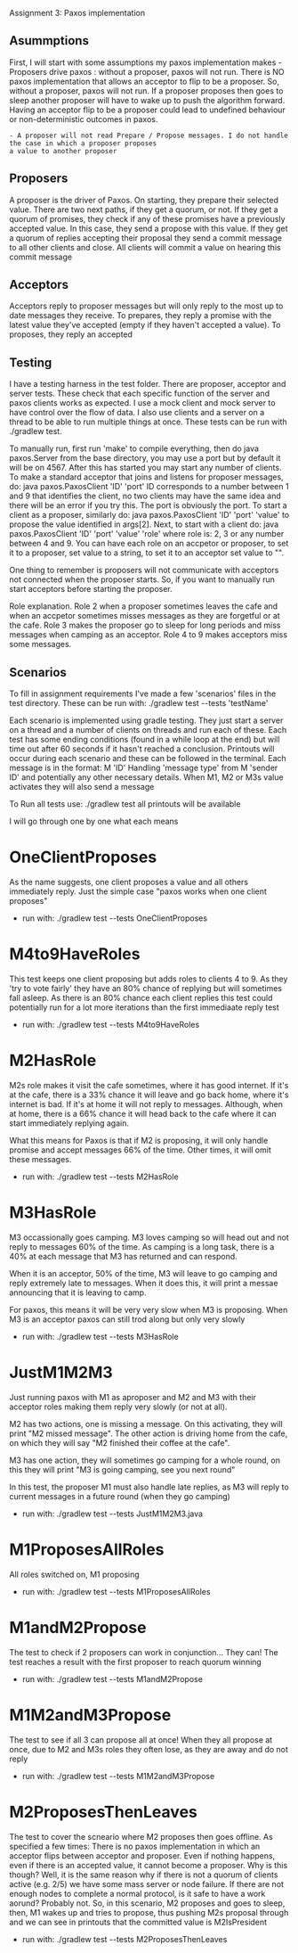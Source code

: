 Assignment 3: Paxos implementation

## Asummptions
First, I will start with some assumptions my paxos implementation makes
    - Proposers drive paxos : without a proposer, paxos will not run. There is NO paxos implementation that allows an
    acceptor to flip to be a proposer. So, without a proposer, paxos will not run. If a proposer proposes then goes to sleep
    another proposer will have to wake up to push the algorithm forward. Having an acceptor flip to be a proposer
    could lead to undefined behaviour or non-deterministic outcomes in paxos.

    - A proposer will not read Prepare / Propose messages. I do not handle the case in which a proposer proposes
    a value to another proposer

## Proposers
A proposer is the driver of Paxos. On starting, they prepare their selected value. There are two next paths, if they get
a quorum, or not. If they get a quorum of promises, they check if any of these promises have a previously accepted value. In 
this case, they send a propose with this value. If they get a quorum of replies accepting their proposal they send a commit message to 
all other clients and close. All clients will commit a value on hearing this commit message

## Acceptors
Acceptors reply to proposer messages but will only reply to the most up to date messages they receive. To prepares, they reply a 
promise with the latest value they've accepted (empty if they haven't accepted a value). To proposes, they reply an accepted

## Testing
I have a testing harness in the test folder. There are proposer, acceptor and server tests. These check that each specific function of the
server and paxos clients works as expected. I use a mock client and mock server to have control over the flow of data. I also use clients
and a server on a thread to be able to run multiple things at once. These tests can be run with ./gradlew test. 

To manually run, first run 'make' to compile everything, then do java paxos.Server from the base directory, you may use
a port but by default it will be on 4567. After this has started you may start any number of clients. 
To make a standard acceptor that joins and listens for proposer messages, do: java paxos.PaxosClient 'ID' 'port'
ID corresponds to a number between 1 and 9 that identifies the client, no two clients may have the same idea and there will be an error if
you try this. The port is obviously the port. To start a client as a proposer, similarly do: java paxos.PaxosClient 'ID' 'port' 'value' to 
propose the value identified in args[2]. Next, to start with a client do: java paxos.PaxosClient 'ID' 'port' 'value' 'role' where role is: 2, 3
or any number between 4 and 9. You can have each role on an accpetor or proposer, to set it to a proposer, set value to a string, to set
it to an acceptor set value to "". 

One thing to remember is proposers will not communicate with acceptors not connected when the proposer starts. So, if you want to manually run 
start acceptors before starting the proposer.

Role explanation. Role 2 when a proposer sometimes leaves the cafe and when an accpetor sometimes misses messages as they are forgetful or 
at the cafe. Role 3 makes the proposer go to sleep for long periods and miss messages when camping as an acceptor. Role 4 to 9
makes acceptors miss some messages.

## Scenarios
To fill in assignment requirements I've made a few 'scenarios' files in the test directory. These can be run with:
./gradlew test --tests 'testName'

Each scenario is implemented using gradle testing. They just start a server on a thread and a number
of clients on threads and run each of these. Each test has some ending conditions (found in a while loop at the end) but will time out
after 60 seconds if it hasn't reached a conclusion. Printouts will occur during each scenario and these can be followed in the terminal. Each message is
in the format:
M 'ID' Handling 'message type' from M 'sender ID'
and potentially any other necessary details. When M1, M2 or M3s value activates they will also send a message

To Run all tests use: ./gradlew test
all printouts will be available

I will go through one by one what each means

# OneClientProposes
As the name suggests, one client proposes a value and all others immediately reply. Just the simple case "paxos works when one client proposes"

- run with: ./gradlew test --tests OneClientProposes

# M4to9HaveRoles
This test keeps one client proposing but adds roles to clients 4 to 9. As they 'try to vote fairly' they have an 80% chance of replying but will sometimes
fall asleep. As there is an 80% chance each client replies this test could potentially run for a lot more iterations than the first immediaate reply test

- run with: ./gradlew test --tests M4to9HaveRoles

# M2HasRole
M2s role makes it visit the cafe sometimes, where it has good internet. If it's at the cafe, there is a 33% chance it will leave and go back home,
where it's internet is bad. If it's at home it will not reply to messages. Although, when at home, there is a 66% chance it will head back to the cafe where
it can start immediately replying again.

What this means for Paxos is that if M2 is proposing, it will only handle promise and accept messages 66% of the time. Other times, it will omit these messages.

- run with: ./gradlew test --tests M2HasRole

# M3HasRole
M3 occassionally goes camping. M3 loves camping so will head out and not reply to messages 60% of the time. As camping is a long task, there is a 40%
at each message that M3 has returned and can respond. 

When it is an acceptor, 50% of the time, M3 will leave to go camping and reply extremely late to messages. When it does this, it will print a messae
announcing that it is leaving to camp.

For paxos, this means it will be very very slow when M3 is proposing. When M3 is an acceptor paxos can still trod along but only very slowly

- run with: ./gradlew test --tests M3HasRole

# JustM1M2M3
Just running paxos with M1 as aproposer and M2 and M3 with their acceptor roles making them reply very slowly (or not at all).

M2 has two actions, one is missing a message. On this activating, they will print "M2 missed message". The other action is driving
home from the cafe, on which they will say "M2 finished their coffee at the cafe". 

M3 has one action, they will sometimes go camping for a whole round, on this they will print "M3 is going camping, see you next round"

In this test, the proposer M1 must also handle late replies, as M3 will reply to current messages in a future round (when they go camping)

- run with: ./gradlew test --tests JustM1M2M3.java

# M1ProposesAllRoles
All roles switched on, M1 proposing

- run with: ./gradlew test --tests M1ProposesAllRoles

# M1andM2Propose
The test to check if 2 proposers can work in conjunction... They can! The test reaches a result with the first proposer to reach quorum winning

- run with: ./gradlew test --tests M1andM2Propose

# M1M2andM3Propose
The test to see if all 3 can propose all at once!
When they all propose at once, due to M2 and M3s roles they often lose, as they are away and do not reply

- run with: ./gradlew test --tests M1M2andM3Propose

# M2ProposesThenLeaves
The test to cover the scneario where M2 proposes then goes offline. As specified a few times: There is no paxos implementation in which an acceptor
flips between acceptor and proposer. Even if nothing happens, even if there is an accepted value, it cannot become a proposer. Why is this though? Well,
it is the same reason why if there is not a quorum of clients active (e.g. 2/5) we have some mass server or node failure. If there are not enough nodes to
complete a normal protocol, is it safe to have a work aorund? Probably not. So, in this scenario, M2 proposes and goes to sleep, then, M1 wakes up and
tries to propose, thus pushing M2s proposal through and we can see in printouts that the committed value is M2IsPresident

- run with: ./gradlew test --tests M2ProposesThenLeaves
